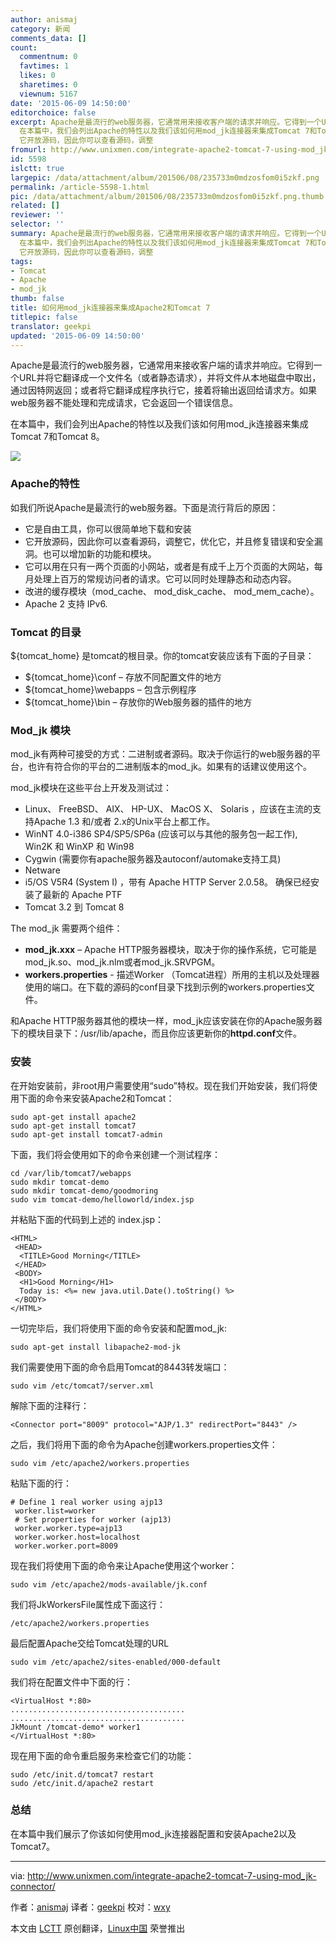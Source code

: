 ```yaml
---
author: anismaj
category: 新闻
comments_data: []
count:
  commentnum: 0
  favtimes: 1
  likes: 0
  sharetimes: 0
  viewnum: 5167
date: '2015-06-09 14:50:00'
editorchoice: false
excerpt: Apache是最流行的web服务器，它通常用来接收客户端的请求并响应。它得到一个URL并将它翻译成一个文件名（或者静态请求），并将文件从本地磁盘中取出，通过因特网返回；或者将它翻译成程序执行它，接着将输出返回给请求方。如果web服务器不能处理和完成请求，它会返回一个错误信息。
  在本篇中，我们会列出Apache的特性以及我们该如何用mod_jk连接器来集成Tomcat 7和Tomcat 8。  Apache的特性 如我们所说Apache是最流行的web服务器。下面是流行背后的原因：  它是自由工具，你可以很简单地下载和安装
  它开放源码，因此你可以查看源码，调整
fromurl: http://www.unixmen.com/integrate-apache2-tomcat-7-using-mod_jk-connector/
id: 5598
islctt: true
largepic: /data/attachment/album/201506/08/235733m0mdzosfom0i5zkf.png
permalink: /article-5598-1.html
pic: /data/attachment/album/201506/08/235733m0mdzosfom0i5zkf.png.thumb.jpg
related: []
reviewer: ''
selector: ''
summary: Apache是最流行的web服务器，它通常用来接收客户端的请求并响应。它得到一个URL并将它翻译成一个文件名（或者静态请求），并将文件从本地磁盘中取出，通过因特网返回；或者将它翻译成程序执行它，接着将输出返回给请求方。如果web服务器不能处理和完成请求，它会返回一个错误信息。
  在本篇中，我们会列出Apache的特性以及我们该如何用mod_jk连接器来集成Tomcat 7和Tomcat 8。  Apache的特性 如我们所说Apache是最流行的web服务器。下面是流行背后的原因：  它是自由工具，你可以很简单地下载和安装
  它开放源码，因此你可以查看源码，调整
tags:
- Tomcat
- Apache
- mod_jk
thumb: false
title: 如何用mod_jk连接器来集成Apache2和Tomcat 7
titlepic: false
translator: geekpi
updated: '2015-06-09 14:50:00'
---
```


Apache是最流行的web服务器，它通常用来接收客户端的请求并响应。它得到一个URL并将它翻译成一个文件名（或者静态请求），并将文件从本地磁盘中取出，通过因特网返回；或者将它翻译成程序执行它，接着将输出返回给请求方。如果web服务器不能处理和完成请求，它会返回一个错误信息。


在本篇中，我们会列出Apache的特性以及我们该如何用mod\_jk连接器来集成Tomcat 7和Tomcat 8。


![](/data/attachment/album/201506/08/235733m0mdzosfom0i5zkf.png)


### Apache的特性


如我们所说Apache是最流行的web服务器。下面是流行背后的原因：


* 它是自由工具，你可以很简单地下载和安装
* 它开放源码，因此你可以查看源码，调整它，优化它，并且修复错误和安全漏洞。也可以增加新的功能和模块。
* 它可以用在只有一两个页面的小网站，或者是有成千上万个页面的大网站，每月处理上百万的常规访问者的请求。它可以同时处理静态和动态内容。
* 改进的缓存模块（mod\_cache、 mod\_disk\_cache、 mod\_mem\_cache）。
* Apache 2 支持 IPv6.


### Tomcat 的目录


${tomcat\_home} 是tomcat的根目录。你的tomcat安装应该有下面的子目录：


* ${tomcat\_home}\conf – 存放不同配置文件的地方
* ${tomcat\_home}\webapps – 包含示例程序
* ${tomcat\_home}\bin – 存放你的Web服务器的插件的地方


### Mod\_jk 模块


mod\_jk有两种可接受的方式：二进制或者源码。取决于你运行的web服务器的平台，也许有符合你的平台的二进制版本的mod\_jk。如果有的话建议使用这个。


mod\_jk模块在这些平台上开发及测试过：


* Linux、 FreeBSD、 AIX、 HP-UX、 MacOS X、 Solaris ，应该在主流的支持Apache 1.3 和/或者 2.x的Unix平台上都工作。
* WinNT 4.0-i386 SP4/SP5/SP6a (应该可以与其他的服务包一起工作), Win2K 和 WinXP 和 Win98
* Cygwin (需要你有apache服务器及autoconf/automake支持工具)
* Netware
* i5/OS V5R4 (System I) ，带有 Apache HTTP Server 2.0.58。 确保已经安装了最新的 Apache PTF
* Tomcat 3.2 到 Tomcat 8


The mod\_jk 需要两个组件：


* **mod\_jk.xxx** – Apache HTTP服务器模块，取决于你的操作系统，它可能是mod\_jk.so、mod\_jk.nlm或者mod\_jk.SRVPGM。
* **workers.properties** - 描述Worker （Tomcat进程）所用的主机以及处理器使用的端口。在下载的源码的conf目录下找到示例的workers.properties文件。


和Apache HTTP服务器其他的模块一样，mod\_jk应该安装在你的Apache服务器下的模块目录下：/usr/lib/apache，而且你应该更新你的**httpd.conf**文件。


### 安装


在开始安装前，非root用户需要使用“sudo”特权。现在我们开始安装，我们将使用下面的命令来安装Apache2和Tomcat：



```
sudo apt-get install apache2    
sudo apt-get install tomcat7
sudo apt-get install tomcat7-admin

```

下面，我们将会使用如下的命令来创建一个测试程序：



```
cd /var/lib/tomcat7/webapps
sudo mkdir tomcat-demo
sudo mkdir tomcat-demo/goodmoring
sudo vim tomcat-demo/helloworld/index.jsp

```

并粘贴下面的代码到上述的 index.jsp：



```
<HTML> 
 <HEAD>  
  <TITLE>Good Morning</TITLE> 
 </HEAD> 
 <BODY>  
  <H1>Good Morning</H1>   
  Today is: <%= new java.util.Date().toString() %> 
 </BODY>
</HTML>

```

一切完毕后，我们将使用下面的命令安装和配置mod\_jk:



```
sudo apt-get install libapache2-mod-jk

```

我们需要使用下面的命令启用Tomcat的8443转发端口：



```
sudo vim /etc/tomcat7/server.xml

```

解除下面的注释行：



```
<Connector port="8009" protocol="AJP/1.3" redirectPort="8443" />

```

之后，我们将用下面的命令为Apache创建workers.properties文件：



```
sudo vim /etc/apache2/workers.properties

```

粘贴下面的行：



```
# Define 1 real worker using ajp13 
 worker.list=worker 
 # Set properties for worker (ajp13) 
 worker.worker.type=ajp13 
 worker.worker.host=localhost
 worker.worker.port=8009

```

现在我们将使用下面的命令来让Apache使用这个worker：



```
sudo vim /etc/apache2/mods-available/jk.conf

```

我们将JkWorkersFile属性成下面这行：



```
/etc/apache2/workers.properties

```

最后配置Apache交给Tomcat处理的URL



```
sudo vim /etc/apache2/sites-enabled/000-default

```

我们将在配置文件中下面的行：



```
<VirtualHost *:80>
.......................................
.......................................
JkMount /tomcat-demo* worker1
</VirtualHost *:80>

```

现在用下面的命令重启服务来检查它们的功能：



```
sudo /etc/init.d/tomcat7 restart
sudo /etc/init.d/apache2 restart

```

### 总结


在本篇中我们展示了你该如何使用mod\_jk连接器配置和安装Apache2以及Tomcat7。




---


via: <http://www.unixmen.com/integrate-apache2-tomcat-7-using-mod_jk-connector/>


作者：[anismaj](http://www.unixmen.com/author/anis/) 译者：[geekpi](https://github.com/geekpi) 校对：[wxy](https://github.com/wxy)


本文由 [LCTT](https://github.com/LCTT/TranslateProject) 原创翻译，[Linux中国](http://linux.cn/) 荣誉推出
